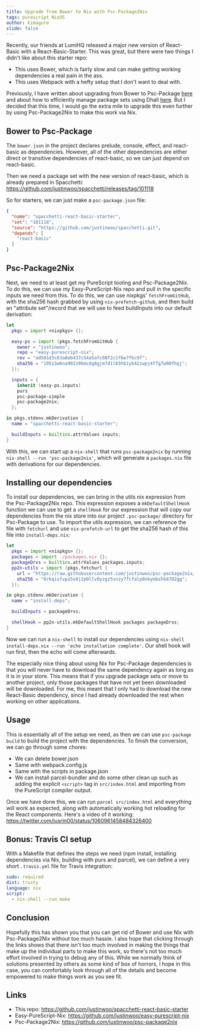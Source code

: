 ```yaml
---
title: Upgrade from Bower to Nix with Psc-Package2Nix
tags: purescript NixOS
author: kimagure
slide: false
---
```

Recently, our friends at LumiHQ released a major new version of React-Basic with a React-Basic-Starter. This was great, but there were two things I didn't like about this starter repo:

* This uses Bower, which is fairly slow and can make getting working dependencies a real pain in the ass.
* This uses Webpack with a hefty setup that I don't want to deal with.

Previously, I have written about upgrading from Bower to Psc-Package [here](https://qiita.com/kimagure/items/0d9354900d7a7dbd3864) and about how to efficiently manage package sets using Dhall [here](https://qiita.com/kimagure/items/c419ba740ac134a837a2). But I decided that this time, I would go the extra mile to upgrade this even further by using Psc-Package2Nix to make this work via Nix.

## Bower to Psc-Package

The `bower.json` in the project declares prelude, console, effect, and react-basic as dependencies. However, all of the other dependencies are either direct or transitive dependencies of react-basic, so we can just depend on react-basic.

Then we need a package set with the new version of react-basic, which is already prepared in Spacchetti: <https://github.com/justinwoo/spacchetti/releases/tag/101118>

So for starters, we can just make a `psc-package.json` file:

```json
{
  "name": "spacchetti-react-basic-starter",
  "set": "101118",
  "source": "https://github.com/justinwoo/spacchetti.git",
  "depends": [
    "react-basic"
  ]
}
```

## Psc-Package2Nix

Next, we need to at least get my PureScript tooling and Psc-Package2Nix. To do this, we can use my Easy-PureScript-Nix repo and pull in the specific inputs we need from this. To do this, we can use nixpkgs' `fetchFromGitHub`, with the sha256 hash grabbed by using `nix-prefetch-github`, and then build an "attribute set"/record that we will use to feed buildInputs into our default derivation:

```nix
let
  pkgs = import <nixpkgs> {};

  easy-ps = import (pkgs.fetchFromGitHub {
    owner = "justinwoo";
    repo = "easy-purescript-nix";
    rev = "ad581d3c63a8eb437c54a5afc08f2c1f6e7fbc9f";
    sha256 = "105i5w6na902z9kmcdg8gjm7d1l65hb1yb42zwpj4ffg7w90fhqj";
  });

  inputs = {
    inherit (easy-ps.inputs)
    purs
    psc-package-simple
    psc-package2nix;
  };

in pkgs.stdenv.mkDerivation {
  name = "spacchetti-react-basic-starter";

  buildInputs = builtins.attrValues inputs;
}
```

With this, we can start up a `nix-shell` that runs `psc-package2nix` by running `nix-shell --run 'psc-package2nix'`, which will generate a `packages.nix` file with derivations for our dependencies.

## Installing our dependencies

To install our dependencies, we can bring in the utils nix expression from the Psc-Package2Nix repo. This expression exposes a `mkDefaultShellHook` function we can use to get a `shellHook` for our expression that will copy our dependencies from the nix store into our project `.psc-package/` directory for Psc-Package to use. To import the utils expression, we can reference the file with `fetchurl` and use `nix-prefetch-url` to get the sha256 hash of this file into `install-deps.nix`:

```nix
let
  pkgs = import <nixpkgs> {};
  packages = import ./packages.nix {};
  packageDrvs = builtins.attrValues packages.inputs;
  pp2n-utils = import (pkgs.fetchurl {
    url = "https://raw.githubusercontent.com/justinwoo/psc-package2nix/409aab26afa0784eb90440da33b1ad4d56aedb93/utils.nix";
    sha256 = "0rkqisfvpz5x8j2p0llv0yzgz5vnzy7fcfalp8nkymbshk8702gg";
  });

in pkgs.stdenv.mkDerivation {
  name = "install-deps";

  buildInputs = packageDrvs;

  shellHook = pp2n-utils.mkDefaultShellHook packages packageDrvs;
}
```

Now we can run a `nix-shell` to install our dependencies using `nix-shell install-deps.nix --run 'echo installation complete'`. Our shell hook will run first, then the echo will come afterwards.

The especially nice thing about using Nix for Psc-Package dependencies is that you will never have to download the same dependency again as long as it is in your store. This means that if you upgrade package sets or move to another project, only those packages that have not yet been downloaded will be downloaded. For me, this meant that I only had to download the new React-Basic dependency, since I had already downloaded the rest when working on other applications.

## Usage

This is essentially all of the setup we need, as then we can use `psc-package build` to build the project with the dependencies. To finish the conversion, we can go through some chores:

* We can delete bower.json
* Same with webpack.config.js
* Same with the scripts in package.json
* We can install parcel-bundler and do some other clean up such as adding the explicit `<script>` tag in `src/index.html` and importing from the PureScript compiler output.

Once we have done this, we can run `parcel src/index.html` and everything will work as expected, along with automatically working hot reloading for the React components. Here's a video of it working: <https://twitter.com/jusrin00/status/1060961458484326400>

## Bonus: Travis CI setup

With a Makefile that defines the steps we need (npm install, installing dependencies via Nix, building with purs and parcel), we can define a very short `.travis.yml` file for Travis integration:


```yml
sudo: required
dist: trusty
language: nix
script:
  - nix-shell --run make
```

## Conclusion

Hopefully this has shown you that you can get rid of Bower and use Nix with Psc-Package2Nix without too much hassle. I also hope that clicking through the links shows that there isn't too much involved in making the things that make up the individual parts to make this work, so there's not too much effort involved in trying to debug any of this. While we normally think of solutions presented by others as some kind of box of horrors, I hope in this case, you can comfortably look through all of the details and become empowered to make things work as you see fit.

## Links

* This repo: <https://github.com/justinwoo/spacchetti-react-basic-starter>
* Easy-PureScript-Nix: <https://github.com/justinwoo/easy-purescript-nix>
* Psc-Package2Nix: <https://github.com/justinwoo/psc-package2nix>

